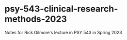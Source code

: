# psy-543-clinical-research-methods-2023
Notes for Rick Gilmore's lecture in PSY 543 in Spring 2023
